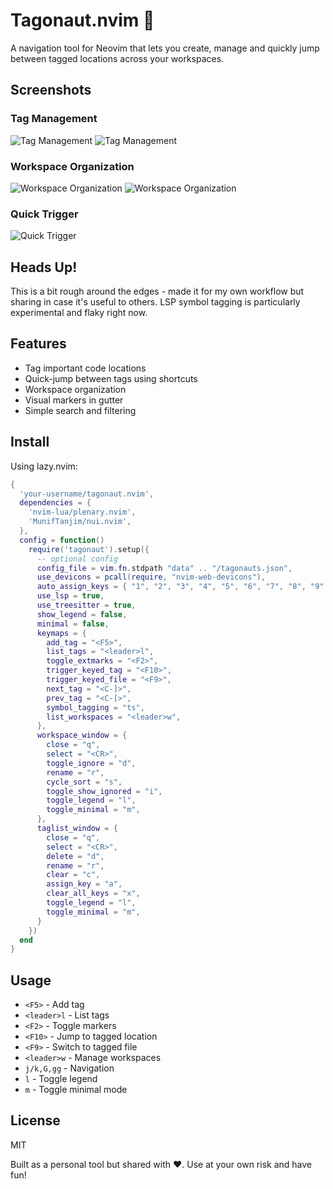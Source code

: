 # Tagonaut.nvim 🚀

A navigation tool for Neovim that lets you create, manage and quickly jump between tagged locations across your workspaces.

## Screenshots

### Tag Management
![Tag Management](https://raw.githubusercontent.com/Sulring/misc/master/minimal_tags.jpg)
![Tag Management](https://raw.githubusercontent.com/Sulring/misc/master/tags.jpg)

### Workspace Organization
![Workspace Organization](https://raw.githubusercontent.com/Sulring/misc/master/minimal_workspaces.jpg)
![Workspace Organization](https://raw.githubusercontent.com/Sulring/misc/master/workspaces.jpg)

### Quick Trigger
![Quick Trigger](https://raw.githubusercontent.com/Sulring/misc/master/trigger.jpg)

## Heads Up!
This is a bit rough around the edges - made it for my own workflow but sharing in case it's useful to others. LSP symbol tagging is particularly experimental and flaky right now.

## Features
- Tag important code locations
- Quick-jump between tags using shortcuts 
- Workspace organization
- Visual markers in gutter
- Simple search and filtering

## Install

Using lazy.nvim:
```lua
{
  'your-username/tagonaut.nvim',
  dependencies = {
    'nvim-lua/plenary.nvim',
    'MunifTanjim/nui.nvim',
  },
  config = function()
    require('tagonaut').setup({
      -- optional config
      config_file = vim.fn.stdpath "data" .. "/tagonauts.json",
      use_devicons = pcall(require, "nvim-web-devicons"),
      auto_assign_keys = { "1", "2", "3", "4", "5", "6", "7", "8", "9" },
      use_lsp = true,
      use_treesitter = true,
      show_legend = false,
      minimal = false,
      keymaps = {
        add_tag = "<F5>",
        list_tags = "<leader>l",
        toggle_extmarks = "<F2>",
        trigger_keyed_tag = "<F10>",
        trigger_keyed_file = "<F9>",
        next_tag = "<C-]>",
        prev_tag = "<C-[>",
        symbol_tagging = "ts",
        list_workspaces = "<leader>w",
      },
      workspace_window = {
        close = "q",
        select = "<CR>",
        toggle_ignore = "d",
        rename = "r",
        cycle_sort = "s",
        toggle_show_ignored = "i",
        toggle_legend = "l",
        toggle_minimal = "m",
      },
      taglist_window = {
        close = "q",
        select = "<CR>",
        delete = "d",
        rename = "r",
        clear = "c",
        assign_key = "a",
        clear_all_keys = "x",
        toggle_legend = "l",
        toggle_minimal = "m",
      }
    })
  end
}
```

## Usage
- `<F5>` - Add tag
- `<leader>l` - List tags
- `<F2>` - Toggle markers
- `<F10>` - Jump to tagged location
- `<F9>` - Switch to tagged file 
- `<leader>w` - Manage workspaces
- `j/k,G,gg` - Navigation
- `l` - Toggle legend
- `m` - Toggle minimal mode
## License
MIT

Built as a personal tool but shared with ❤️. Use at your own risk and have fun!
